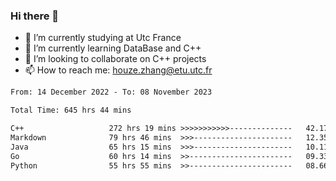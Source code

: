 ### Hi there 👋
- 🔭 I’m currently studying at Utc France
- 🌱 I’m currently learning DataBase and C++
- 👯 I’m looking to collaborate on C++ projects
- 📫 How to reach me: houze.zhang@etu.utc.fr

<!--START_SECTION:waka-->

```txt
From: 14 December 2022 - To: 08 November 2023

Total Time: 645 hrs 44 mins

C++                   272 hrs 19 mins >>>>>>>>>>>--------------   42.17 %
Markdown              79 hrs 46 mins  >>>----------------------   12.35 %
Java                  65 hrs 15 mins  >>>----------------------   10.11 %
Go                    60 hrs 14 mins  >>-----------------------   09.33 %
Python                55 hrs 55 mins  >>-----------------------   08.66 %
```

<!--END_SECTION:waka-->
